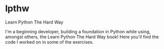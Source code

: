 # lpthw
Learn Python The Hard Way 

I'm a beginning developer, building a foundation in Python while using, amongst others, the Learn Python The Hard Way book! Here you'll find the code I worked on in some of the exercises. 
